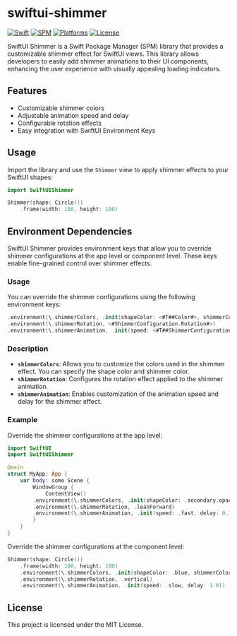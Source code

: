 # swiftui-shimmer

[![Swift](https://img.shields.io/badge/Swift-5.9+-orange.svg)](https://swift.org)
[![SPM](https://img.shields.io/badge/SPM-Compatible-brightgreen.svg)](https://swift.org/package-manager)
[![Platforms](https://img.shields.io/badge/Platforms-iOS%20|%20macOS%20|%20tvOS%20|%20watchOS-blue?logo=apple)](https://developer.apple.com)
[![License](https://img.shields.io/badge/License-MIT-purple.svg)](LICENSE)

SwiftUI Shimmer is a Swift Package Manager (SPM) library that provides a customizable shimmer effect for SwiftUI views. This library allows developers to easily add shimmer animations to their UI components, enhancing the user experience with visually appealing loading indicators.

## Features
- Customizable shimmer colors
- Adjustable animation speed and delay
- Configurable rotation effects
- Easy integration with SwiftUI Environment Keys

## Usage
Import the library and use the `Shimmer` view to apply shimmer effects to your SwiftUI shapes:

```swift
import SwiftUIShimmer

Shimmer(shape: Circle())
    .frame(width: 100, height: 100)
```

## Environment Dependencies
SwiftUI Shimmer provides environment keys that allow you to override shimmer configurations at the app level or component level. These keys enable fine-grained control over shimmer effects.

### Usage
You can override the shimmer configurations using the following environment keys:

```swift
.environment(\.shimmerColors, .init(shapeColor: <#T##Color#>, shimmerColor: <#T##Color#>))
.environment(\.shimmerRotation, <#ShimmerConfiguration.Rotation#>)
.environment(\.shimmerAnimation, .init(speed: <#T##ShimmerConfiguration.AnimationConfiguration.Speed#>, delay: <#T##TimeInterval#>))
```

### Description
- **`shimmerColors`**: Allows you to customize the colors used in the shimmer effect. You can specify the shape color and shimmer color.
- **`shimmerRotation`**: Configures the rotation effect applied to the shimmer animation.
- **`shimmerAnimation`**: Enables customization of the animation speed and delay for the shimmer effect.

### Example
Override the shimmer configurations at the app level:

```swift
import SwiftUI
import SwiftUIShimmer

@main
struct MyApp: App {
    var body: some Scene {
        WindowGroup {
            ContentView()
        .environment(\.shimmerColors, .init(shapeColor: .secondary.opacity(0.4), shimmerColor: .white.opacity(0.5)))
        .environment(\.shimmerRotation, .leanForward)
        .environment(\.shimmerAnimation, .init(speed: .fast, delay: 0.75))
        }
    }
}
```

Override the shimmer configurations at the component level:

```swift
Shimmer(shape: Circle())
    .frame(width: 100, height: 100)
    .environment(\.shimmerColors, .init(shapeColor: .blue, shimmerColor: .green))
    .environment(\.shimmerRotation, .vertical)
    .environment(\.shimmerAnimation, .init(speed: .slow, delay: 1.0))
```

## License
This project is licensed under the MIT License.
